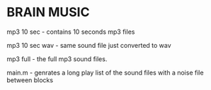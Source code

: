 BRAIN MUSIC
===========

mp3 10 sec - contains 10 seconds mp3 files

mp3 10 sec wav - same sound file just converted to wav

mp3 full - the full mp3 sound files.

main.m - genrates a long play list of the sound files with a noise file between blocks
